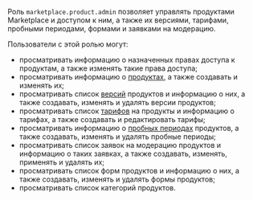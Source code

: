 Роль `marketplace.product.admin` позволяет управлять продуктами Marketplace и доступом к ним, а также их версиями, тарифами, пробными периодами, формами и заявками на модерацию.

Пользователи с этой ролью могут:
* просматривать информацию о назначенных правах доступа к продуктам, а также изменять такие права доступа;
* просматривать информацию о [продуктах](../../../marketplace/concepts/product.md), а также создавать и изменять их;
* просматривать список [версий](../../../marketplace/concepts/version.md) продуктов и информацию о них, а также создавать, изменять и удалять версии продуктов;
* просматривать список [тарифов](../../../marketplace/concepts/tariff.md) на продукты и информацию о тарифах, а также создавать и редактировать тарифы;
* просматривать информацию о [пробных периодах](../../../marketplace/concepts/trial-period.md) продуктов, а также создавать, изменять и удалять пробные периоды;
* просматривать список заявок на модерацию продуктов и информацию о таких заявках, а также создавать, изменять, применять и удалять их;
* просматривать список форм продуктов и информацию о них, а также создавать, изменять и удалять формы продуктов;
* просматривать список категорий продуктов.